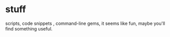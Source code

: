 # stuff
scripts, code snippets , command-line gems, it seems like fun, maybe you'll find something useful.
